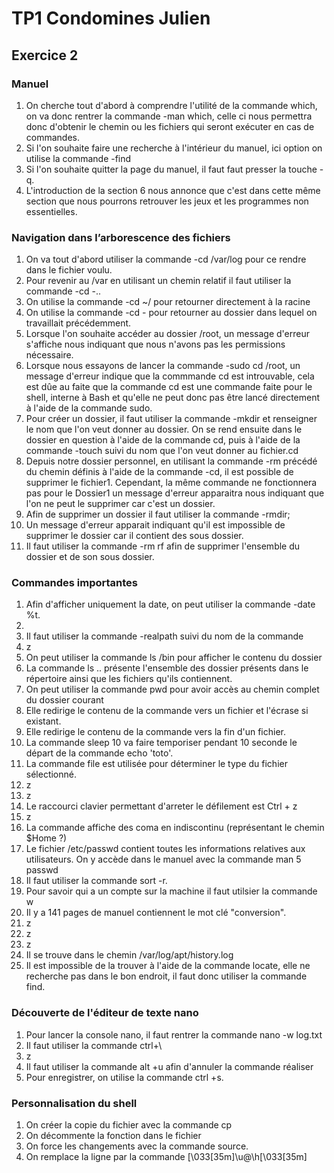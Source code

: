 ﻿# 			TP1 Condomines Julien



## Exercice 2



### Manuel

1. On cherche tout d'abord à comprendre l'utilité de la commande which, on va donc rentrer la commande -man which, celle ci nous permettra donc d'obtenir le chemin ou les fichiers qui seront exécuter en cas de commandes. 
2. Si l'on souhaite faire une recherche à l'intérieur du manuel, ici option on utilise la commande -find
3. Si l'on souhaite quitter la page du manuel, il faut faut presser la touche -q.
4. L'introduction de la section 6 nous annonce que c'est dans cette même section que nous pourrons retrouver les jeux et les programmes non essentielles. 


### Navigation dans l’arborescence des fichiers
1. On va tout d'abord utiliser la commande -cd /var/log pour ce rendre dans le fichier voulu.
2. Pour revenir au /var en utilisant un chemin relatif il faut utiliser la commande  -cd -.. 
3. On utilise la commande -cd ~/ pour retourner directement à la racine 
4. On utilise la commande -cd - pour retourner au dossier dans lequel on travaillait précédemment.
5. Lorsque l'on souhaite accéder au dossier /root, un message d'erreur s'affiche nous indiquant que nous n'avons pas les permissions nécessaire. 
6. Lorsque nous essayons de lancer la commande -sudo cd /root, un message d'erreur indique que la commmande cd est introuvable, cela est dûe au faite que la commande cd est une commande faite pour le shell, interne à Bash et qu'elle ne peut donc pas être lancé directement à l'aide de la commande sudo.
7. Pour créer un dossier, il faut utiliser la commande -mkdir et renseigner le nom que l'on veut donner au dossier. On se rend ensuite dans le dossier en question à l'aide de la commande cd, puis à l'aide de la commande -touch suivi du nom que l'on veut donner au fichier.cd
8. Depuis notre dossier personnel, en utilisant la commande -rm précédé du chemin définis à l'aide de la commande -cd, il est possible de supprimer le fichier1. Cependant, la même commande ne fonctionnera pas pour le Dossier1 un message d'erreur apparaitra nous indiquant que l'on ne peut le supprimer car c'est un dossier. 
9. Afin de supprimer un dossier il faut utiliser la commande -rmdir;
10. Un message d'erreur apparait indiquant qu'il est impossible de supprimer le dossier car il contient des sous dossier.
11. Il faut utiliser la commande -rm rf afin de supprimer l'ensemble du dossier et de son sous dossier.


### Commandes importantes

1. Afin d'afficher uniquement la date, on peut utiliser la commande -date %t.
2. 
3. Il faut utiliser la commande -realpath suivi du nom de la commande
4. z
5. On peut utiliser la commande ls /bin pour afficher le contenu du dossier
6. La commande ls .. présente l'ensemble des dossier présents dans le répertoire ainsi que les fichiers qu'ils contiennent.
7. On peut utiliser la commande pwd pour avoir accès au chemin complet du dossier courant 
8. Elle redirige le contenu de la commande vers un fichier et l'écrase si existant.
9. Elle redirige le contenu de la commande vers la fin d'un fichier.
10. La commande sleep 10 va faire temporiser pendant 10 seconde le départ de la commande echo 'toto'.
11. La commande file est utilisée pour déterminer le type du fichier sélectionné.
12. z
13. z
14. Le raccourci clavier permettant d'arreter le défilement est Ctrl + z
15. z
16. La commande affiche des coma en indiscontinu (représentant le chemin $Home ?)
17. Le fichier /etc/passwd contient toutes les informations relatives aux utilisateurs. On y accède dans le manuel avec la commande man 5 passwd
18. Il faut utiliser la commande sort -r.
19. Pour savoir qui a un compte sur la machine il faut utilsier la commande w
20. Il y a 141 pages de manuel contiennent le mot clé "conversion".
21. z
22. z
23. z
24. Il se trouve dans le chemin /var/log/apt/history.log
25. Il est impossible de la trouver à l'aide de la commande locate, elle ne recherche pas dans le bon endroit, il faut donc utiliser la commande find.


### Découverte de l'éditeur de texte nano

1. Pour lancer la console nano, il faut rentrer la commande nano -w log.txt
2. Il faut utiliser la commande ctrl+\
3. z
4. Il faut utiliser la commande alt +u afin d'annuler la commande réaliser 
5. Pour enregistrer, on utilise la commande ctrl +s.


### Personnalisation du shell 

1. On créer la copie du fichier avec la commande cp 
2. On décommente la fonction dans le fichier 
3. On force les changements avec la commande source.
4. On remplace la ligne par la commande \[\033[35m]\u@\h\[\033[35m\]


